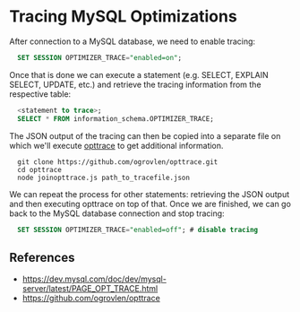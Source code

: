 # Tracing MySQL Optimizations

After connection to a MySQL database, we need to enable tracing:

```sql
  SET SESSION OPTIMIZER_TRACE="enabled=on"; 
```

Once that is done we can execute a statement (e.g. SELECT, EXPLAIN SELECT, UPDATE, etc.) and retrieve the tracing information from the respective table:

```sql
  <statement to trace>;
  SELECT * FROM information_schema.OPTIMIZER_TRACE;
```

The JSON output of the tracing can then be copied into a separate file on which we'll execute [opttrace](https://github.com/ogrovlen/opttrace) to get additional information.

```shell
  git clone https://github.com/ogrovlen/opttrace.git
  cd opttrace
  node joinopttrace.js path_to_tracefile.json
```

We can repeat the process for other statements: retrieving the JSON output and then executing opttrace on top of that. Once we are finished, we can go back to the MySQL database connection and stop tracing:

```sql
  SET SESSION OPTIMIZER_TRACE="enabled=off"; # disable tracing
```

## References
- https://dev.mysql.com/doc/dev/mysql-server/latest/PAGE_OPT_TRACE.html
- https://github.com/ogrovlen/opttrace
